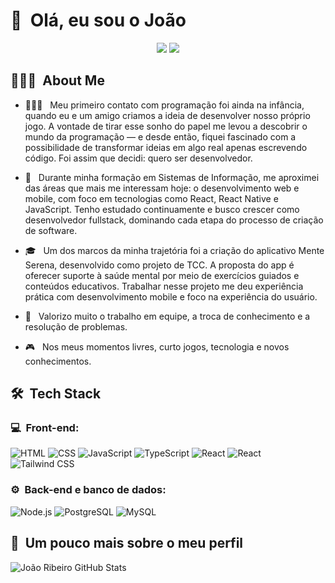 <h1>👋 &nbsp;Olá, eu sou o João</h1>
<p align="center">
<a href="https://www.linkedin.com/in/joao-ribeiro-099b2921b"><img src="https://img.shields.io/badge/-Joao%20Ribeiro-0077B5?style=flat-square&logo=Linkedin&logoColor=white"/></a>
<a href="mailto:joaoedu1902@gmail.com"><img src="https://img.shields.io/badge/-joaoedu1902@gmail.com-D14836?style=flat-square&logo=Gmail&logoColor=white"/></a>

</p>

<h2> 👨🏻‍💻 &nbsp;About Me </h2>

- 👨🏻‍💻 &nbsp; Meu primeiro contato com programação foi ainda na infância, quando eu e um amigo criamos a ideia de desenvolver nosso próprio jogo. A vontade de tirar esse sonho do papel me levou a descobrir o mundo da programação — e desde então, fiquei fascinado com a possibilidade de transformar ideias em algo real apenas escrevendo código. Foi assim que decidi: quero ser desenvolvedor.

- 📱 &nbsp; Durante minha formação em Sistemas de Informação, me aproximei das áreas que mais me interessam hoje: o desenvolvimento web e mobile, com foco em tecnologias como React, React Native e JavaScript. Tenho estudado continuamente e busco crescer como desenvolvedor fullstack, dominando cada etapa do processo de criação de software.
- 🎓 &nbsp; Um dos marcos da minha trajetória foi a criação do aplicativo Mente Serena, desenvolvido como projeto de TCC. A proposta do app é oferecer suporte à saúde mental por meio de exercícios guiados e conteúdos educativos. Trabalhar nesse projeto me deu experiência prática com desenvolvimento mobile e foco na experiência do usuário.
- 🌱 &nbsp; Valorizo muito o trabalho em equipe, a troca de conhecimento e a resolução de problemas.
- 🎮 &nbsp; Nos meus momentos livres, curto jogos, tecnologia e novos conhecimentos.

<h2> 🛠 &nbsp;Tech Stack</h2>
<h3>💻 &nbsp;Front-end:</h3>

![HTML](https://img.shields.io/badge/-HTML-333333?style=flat&logo=HTML5)
![CSS](https://img.shields.io/badge/-CSS-333333?style=flat&logo=CSS3&logoColor=1572B6)
![JavaScript](https://img.shields.io/badge/-JavaScript-333333?style=flat&logo=javascript)
![TypeScript](https://img.shields.io/badge/-TypeScript-333333?style=flat&logo=typescript&logoColor=2D79C7)
![React](https://img.shields.io/badge/-React-333333?style=flat&logo=react)
![React](https://img.shields.io/badge/-React%20Native-333333?style=flat&logo=react)
![Tailwind CSS](https://img.shields.io/badge/-Tailwind_CSS-333333?logo=tailwindcss)



<h3>⚙️ &nbsp;Back-end e banco de dados:</h3>

![Node.js](https://img.shields.io/badge/-Node.js-333333?style=flat&logo=node.js)
![PostgreSQL](https://img.shields.io/badge/-PostgreSQL-333333?style=flat&logo=postgresql)
![MySQL](https://img.shields.io/badge/-MySQL-333333?logo=mysql)



<h2>🚀 &nbsp;Um pouco mais sobre o meu perfil</h2>

![João Ribeiro GitHub Stats](https://github-readme-stats.vercel.app/api?username=Joaoacl&show_icons=true&theme=dracula)
